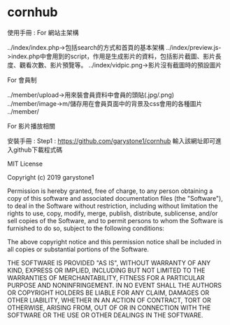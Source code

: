# cornhub

使用手冊 : 
For 網站主架構 

../index/index.php->包括search的方式和首頁的基本架構
../index/preview.js->index.php中會用到的script，作用是生成影片的資料，包括影片截圖、影片長度、觀看次數、影片預覽等。
../index/vidpic.png->影片沒有截圖時的預設圖片

For 會員制 

../member/upload->用來裝會員資料中會員的頭貼(.jpg/.png)
../member/image->m/儲存用在會員頁面中的背景及css會用的各種圖片
../member/

For 影片播放相關


安裝手冊 :
Step1 : https://github.com/garystone1/cornhub 輸入該網址即可進入github下載程式碼

MIT License

Copyright (c) 2019 garystone1

Permission is hereby granted, free of charge, to any person obtaining a copy
of this software and associated documentation files (the "Software"), to deal
in the Software without restriction, including without limitation the rights
to use, copy, modify, merge, publish, distribute, sublicense, and/or sell
copies of the Software, and to permit persons to whom the Software is
furnished to do so, subject to the following conditions:

The above copyright notice and this permission notice shall be included in all
copies or substantial portions of the Software.

THE SOFTWARE IS PROVIDED "AS IS", WITHOUT WARRANTY OF ANY KIND, EXPRESS OR
IMPLIED, INCLUDING BUT NOT LIMITED TO THE WARRANTIES OF MERCHANTABILITY,
FITNESS FOR A PARTICULAR PURPOSE AND NONINFRINGEMENT. IN NO EVENT SHALL THE
AUTHORS OR COPYRIGHT HOLDERS BE LIABLE FOR ANY CLAIM, DAMAGES OR OTHER
LIABILITY, WHETHER IN AN ACTION OF CONTRACT, TORT OR OTHERWISE, ARISING FROM,
OUT OF OR IN CONNECTION WITH THE SOFTWARE OR THE USE OR OTHER DEALINGS IN THE
SOFTWARE.
